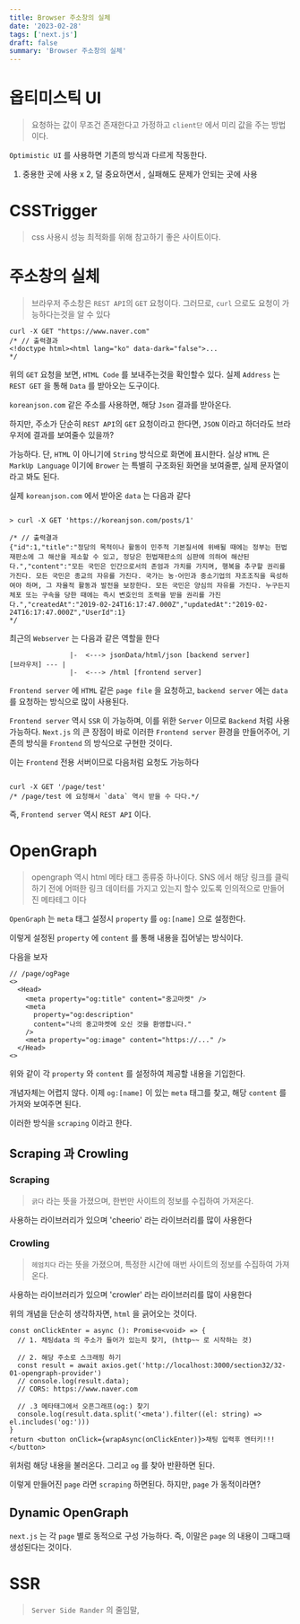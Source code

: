 ```yaml
---
title: Browser 주소창의 실체
date: '2023-02-28'
tags: ['next.js']
draft: false
summary: 'Browser 주소창의 실체'
---
```


# 옵티미스틱 UI

> 요청하는 값이 무조건 존재한다고 가정하고 `client단` 에서 미리 값을 주는 방법이다.

`Optimistic UI` 를 사용하면 기존의 방식과 다르게 작동한다.

1. 중용한 곳에 사용 x
   2, 덜 중요하면서 , 실패해도 문제가 안되는 곳에 사용

# CSSTrigger

> css 사용시 성능 최적화를 위해 참고하기 좋은 사이트이다.

# 주소창의 실체

> 브라우저 주소창은 `REST API`의 `GET` 요청이다.
> 그러므로, `curl` 으로도 요청이 가능하다는것을 알 수 있다

```shell
curl -X GET "https://www.naver.com"
/* // 출력결과
<!doctype html><html lang="ko" data-dark="false">...
*/

```

위의 `GET` 요청을 보면, `HTML Code` 를 보내주는것을 확인할수 있다.
실제 `Address` 는 `REST GET` 을 통해 `Data` 를 받아오는 도구이다.

`koreanjson.com` 같은 주소를 사용하면, 해당 `Json` 결과를 받아온다.

하지만, 주소가 단순히 `REST API`의 `GET` 요청이라고 한다면, `JSON` 이라고 하더라도 브라우저에 결과를 보여줄수 있을까?

가능하다.
단, `HTML` 이 아니기에 `String` 방식으로 화면에 표시한다.
실상 `HTML` 은 `MarkUp Language` 이기에 `Brower` 는 특별히 구조화된 화면을 보여줄뿐, 실제 문자열이라고 봐도 된다.

실제 `koreanjson.com` 에서 받아온 `data` 는 다음과 같다

```shell

> curl -X GET 'https://koreanjson.com/posts/1'

/* // 출력결과
{"id":1,"title":"정당의 목적이나 활동이 민주적 기본질서에 위배될 때에는 정부는 헌법재판소에 그 해산을 제소할 수 있고, 정당은 헌법재판소의 심판에 의하여 해산된다.","content":"모든 국민은 인간으로서의 존엄과 가치를 가지며, 행복을 추구할 권리를 가진다. 모든 국민은 종교의 자유를 가진다. 국가는 농·어민과 중소기업의 자조조직을 육성하여야 하며, 그 자율적 활동과 발전을 보장한다. 모든 국민은 양심의 자유를 가진다. 누구든지 체포 또는 구속을 당한 때에는 즉시 변호인의 조력을 받을 권리를 가진다.","createdAt":"2019-02-24T16:17:47.000Z","updatedAt":"2019-02-24T16:17:47.000Z","UserId":1}
*/

```

최근의 `Webserver` 는 다음과 같은 역할을 한다

```
               |-  <---> jsonData/html/json [backend server]
[브라우저] --- |
               |-  <---> /html [frontend server]
```

`Frontend server` 에 `HTML` 같은 `page file` 을 요청하고, `backend server` 에는 `data` 를 요청하는 방식으로 많이 사용된다.

`Frontend server` 역시 `SSR` 이 가능하며, 이를 위한 `Server` 이므로 `Backend` 처럼 사용가능하다.
`Next.js` 의 큰 장점이 바로 이러한 `Frontend server` 환경을 만들어주어, 기존의 방식을 `Frontend` 의 방식으로 구현한 것이다.

이는 `Frontend` 전용 서버이므로 다음처럼 요청도 가능하다

```

curl -X GET '/page/test'
/* /page/test 에 요청해서 `data` 역시 받을 수 다다.*/

```

즉, `Frontend server` 역시 `REST API` 이다.

# OpenGraph

> opengraph 역시 html 메타 태그 종류중 하나이다. SNS 에서 해당 링크를 클릭하기 전에 어떠한 링크 데이터를 가지고 있는지 할수 있도록 인의적으로 만들어진 메타테그 이다

`OpenGraph` 는 `meta` 태그 설정시 `property` 를 `og:[name]` 으로 설정한다.

이렇게 설정된 `property` 에 `content` 를 통해 내용을 집어넣는 방식이다.

다음을 보자

```tsx
// /page/ogPage
<>
  <Head>
    <meta property="og:title" content="중고마켓" />
    <meta
      property="og:description"
      content="나의 중고마켓에 오신 것을 환영합니다."
    />
    <meta property="og:image" content="https://..." />
  </Head>
<>
```

위와 같이 각 `property` 와 `content` 를 설정하여 제공할 내용을 기입한다.

개념자체는 어렵지 않다.
이제 `og:[name]` 이 있는 `meta` 태그를 찾고, 해당 `content` 를 가져와 보여주면 된다.

이러한 방식을 `scraping` 이라고 한다.

## Scraping 과 Crowling

### Scraping

> `긁다` 라는 뜻을 가졌으며, 한번만 사이트의 정보를 수집하여 가져온다.

사용하는 라이브러리가 있으며 'cheerio' 라는 라이브러리를 많이 사용한다

### Crowling

> `헤엄치다` 라는 뜻을 가졌으며, 특정한 시간에 매번 사이트의 정보를 수집하여 가져온다.

사용하는 라이브러리가 있으며 'crowler' 라는 라이브러리를 많이 사용한다

위의 개념을 단순히 생각하자면, `html` 을 긁어오는 것이다.

```tsx
const onClickEnter = async (): Promise<void> => {
  // 1. 채팅data 의 주소가 들어가 있는지 찾기, (http~~ 로 시작하는 것)

  // 2. 해당 주소로 스크래핑 하기
  const result = await axios.get('http://localhost:3000/section32/32-01-opengraph-provider')
  // console.log(result.data);
  // CORS: https://www.naver.com

  // .3 메타태그에서 오픈그래프(og:) 찾기
  console.log(result.data.split('<meta').filter((el: string) => el.includes('og:')))
}
return <button onClick={wrapAsync(onClickEnter)}>채팅 입력후 엔터키!!!</button>
```

위처럼 해당 내용을 불러온다.
그리고 `og` 를 찾아 반환하면 된다.

이렇게 만들어진 `page` 라면 `scraping` 하면된다.
하지만, `page` 가 동적이라면?

## Dynamic OpenGraph

`next.js` 는 각 `page` 별로 동적으로 구성 가능하다.
즉, 이말은 `page` 의 내용이 그때그때 생성된다는 것이다.

# SSR

> `Server Side Rander` 의 줄임말,
